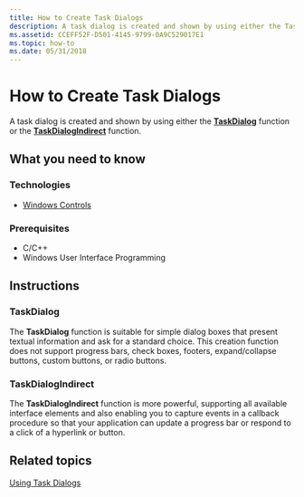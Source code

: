 ```yaml
---
title: How to Create Task Dialogs
description: A task dialog is created and shown by using either the TaskDialog function or the TaskDialogIndirect function.
ms.assetid: CCEFF52F-D501-4145-9799-0A9C529017E1
ms.topic: how-to
ms.date: 05/31/2018
---
```


# How to Create Task Dialogs

A task dialog is created and shown by using either the [**TaskDialog**](/windows/desktop/api/Commctrl/nf-commctrl-taskdialog) function or the [**TaskDialogIndirect**](/windows/desktop/api/Commctrl/nf-commctrl-taskdialogindirect) function.

## What you need to know

### Technologies

-   [Windows Controls](window-controls.md)

### Prerequisites

-   C/C++
-   Windows User Interface Programming

## Instructions

### TaskDialog

The **TaskDialog** function is suitable for simple dialog boxes that present textual information and ask for a standard choice. This creation function does not support progress bars, check boxes, footers, expand/collapse buttons, custom buttons, or radio buttons.

### TaskDialogIndirect

The **TaskDialogIndirect** function is more powerful, supporting all available interface elements and also enabling you to capture events in a callback procedure so that your application can update a progress bar or respond to a click of a hyperlink or button.

## Related topics

<dl> <dt>

[Using Task Dialogs](using-task-dialogs.md)
</dt> </dl>

 

 




